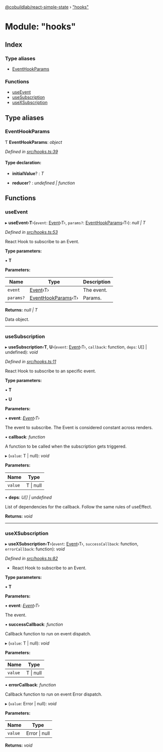[@cobuildlab/react-simple-state](../README.md) › ["hooks"](_hooks_.md)

# Module: "hooks"

## Index

### Type aliases

* [EventHookParams](_hooks_.md#eventhookparams)

### Functions

* [useEvent](_hooks_.md#useevent)
* [useSubscription](_hooks_.md#usesubscription)
* [useXSubscription](_hooks_.md#usexsubscription)

## Type aliases

###  EventHookParams

Ƭ **EventHookParams**: *object*

*Defined in [src/hooks.ts:39](https://github.com/cobuildlab/react-simple-state/blob/d47d397/src/hooks.ts#L39)*

#### Type declaration:

* **initialValue**? : *T*

* **reducer**? : *undefined | function*

## Functions

###  useEvent

▸ **useEvent**‹**T**›(`event`: [Event](../classes/_event_.event.md)‹T›, `params?`: [EventHookParams](_hooks_.md#eventhookparams)‹T›): *null | T*

*Defined in [src/hooks.ts:53](https://github.com/cobuildlab/react-simple-state/blob/d47d397/src/hooks.ts#L53)*

React Hook to subscribe to an Event.

**Type parameters:**

▪ **T**

**Parameters:**

Name | Type | Description |
------ | ------ | ------ |
`event` | [Event](../classes/_event_.event.md)‹T› | The event. |
`params?` | [EventHookParams](_hooks_.md#eventhookparams)‹T› | Params. |

**Returns:** *null | T*

Data object.

___

###  useSubscription

▸ **useSubscription**‹**T**, **U**›(`event`: [Event](../classes/_event_.event.md)‹T›, `callback`: function, `deps`: U[] | undefined): *void*

*Defined in [src/hooks.ts:11](https://github.com/cobuildlab/react-simple-state/blob/d47d397/src/hooks.ts#L11)*

React Hook to subscribe to an specific event.

**Type parameters:**

▪ **T**

▪ **U**

**Parameters:**

▪ **event**: *[Event](../classes/_event_.event.md)‹T›*

The event to subscribe. The Event is considered constant across renders.

▪ **callback**: *function*

A function to be called when the subscription gets triggered.

▸ (`value`: T | null): *void*

**Parameters:**

Name | Type |
------ | ------ |
`value` | T &#124; null |

▪ **deps**: *U[] | undefined*

List of dependencies for the callback. Follow the same rules of useEffect.

**Returns:** *void*

___

###  useXSubscription

▸ **useXSubscription**‹**T**›(`event`: [Event](../classes/_event_.event.md)‹T›, `successCallback`: function, `errorCallback`: function): *void*

*Defined in [src/hooks.ts:82](https://github.com/cobuildlab/react-simple-state/blob/d47d397/src/hooks.ts#L82)*

* React Hook to subscribe to an Event.

**Type parameters:**

▪ **T**

**Parameters:**

▪ **event**: *[Event](../classes/_event_.event.md)‹T›*

The event.

▪ **successCallback**: *function*

Callback function to run on event dispatch.

▸ (`value`: T | null): *void*

**Parameters:**

Name | Type |
------ | ------ |
`value` | T &#124; null |

▪ **errorCallback**: *function*

Callback function to run on event Error dispatch.

▸ (`value`: Error | null): *void*

**Parameters:**

Name | Type |
------ | ------ |
`value` | Error &#124; null |

**Returns:** *void*
